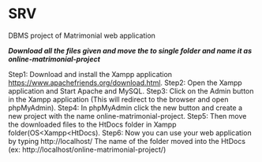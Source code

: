 # SRV
DBMS project of Matrimonial web application

***Download all the files given and move the to single folder and name it as online-matrimonial-project***

Step1: Download and install the Xampp application https://www.apachefriends.org/download.html.
Step2: Open the Xampp application and Start Apache and MySQL.
Step3: Click on the Admin button in the Xampp application (This will redirect to the browser and open phpMyAdmin).
Step4: In phpMyAdmin click the new button and create a new project with the name online-matrimonial-project.
Step5: Then move the downloaded files to the HtDocs folder in Xampp folder(OS<Xampp<HtDocs).
Step6: Now you can use your web application by typing http://localhost/ The name of the folder moved into the HtDocs (ex: http://localhost/online-matrimonial-project/)
